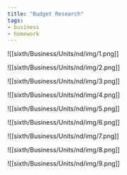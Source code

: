 ```yaml
---
title: "Budget Research"
tags:
- business
- homework
---
```


![[sixth/Business/Units/nd/img/1.png]]

![[sixth/Business/Units/nd/img/2.png]]

![[sixth/Business/Units/nd/img/3.png]]

![[sixth/Business/Units/nd/img/4.png]]

![[sixth/Business/Units/nd/img/5.png]]

![[sixth/Business/Units/nd/img/6.png]]

![[sixth/Business/Units/nd/img/7.png]]

![[sixth/Business/Units/nd/img/8.png]]

![[sixth/Business/Units/nd/img/9.png]]


‎‎
